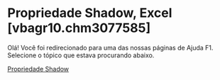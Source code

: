 
# Propriedade Shadow, Excel [vbagr10.chm3077585]

Olá! Você foi redirecionado para uma das nossas páginas de Ajuda F1. Selecione o tópico que estava procurando abaixo.

[Propriedade Shadow](http://msdn.microsoft.com/library/2450bcd9-24fb-57b9-6d73-5ed4abef54d0%28Office.15%29.aspx)
